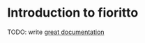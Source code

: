 # Introduction to fioritto

TODO: write [great documentation](http://jacobian.org/writing/great-documentation/what-to-write/)
